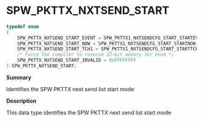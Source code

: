 # SPW_PKTTX_NXTSEND_START

```c
typedef enum
{
    SPW_PKTTX_NXTSEND_START_EVENT = SPW_PKTTX1_NXTSENDCFG_START_STARTEVENT_Val,
    SPW_PKTTX_NXTSEND_START_NOW = SPW_PKTTX1_NXTSENDCFG_START_STARTNOW_Val,
    SPW_PKTTX_NXTSEND_START_TCH1 = SPW_PKTTX1_NXTSENDCFG_START_STARTTCH1_Val,
    /* Force the compiler to reserve 32-bit memory for enum */
    SPW_PKTTX_NXTSEND_START_INVALID = 0xFFFFFFFF
} SPW_PKTTX_NXTSEND_START;
```

**Summary**

Identifies the SPW PKTTX next send list start mode

**Description**

This data type identifies the SPW PKTTX next send list start mode
